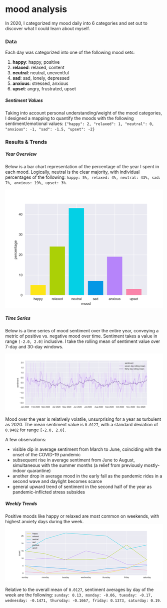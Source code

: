 # mood analysis
In 2020, I categorized my mood daily into 6 categories and set out to discover what I could learn about myself.

### Data
Each day was categorized into one of the following mood sets:
1. **happy**: happy, positive
2. **relaxed**: relaxed, content
3. **neutral**: neutral, uneventful
4. **sad**: sad, lonely, depressed
5. **anxious**: stressed, anxious
6. **upset**: angry, frustrated, upset

##### Sentiment Values
Taking into account personal understanding/weight of the mood categories, I designed a mapping to quantify the moods with the following sentiment/emotional values:
`{"happy": 2, "relaxed": 1, "neutral": 0, "anxious": -1, "sad": -1.5, "upset": -2}
`

### Results & Trends

##### Year Overview

Below is a bar chart representation of the percentage of the year I spent in each mood. Logically, neutral is the clear majority, with individual percentages of the following: `happy: 5%, relaxed: 4%, neutral: 43%, sad: 7%, anxious: 19%, upset: 3%`.

![](/plots/year_percentages.png)

##### Time Series

Below is a time series of mood sentiment over the entire year, conveying a metric of positive vs. negative mood over time. Sentiment takes a value in range `[-2.0, 2.0]` inclusive. I take the rolling mean of sentiment value over 7-day and 30-day windows.

![](/plots/time_series.png)

Mood over the year is relatively volatile, unsurprising for a year as turbulent as 2020. The mean sentiment value is `0.0127`, with a standard deviation of `0.9402` for range `[-2.0, 2.0]`.

A few observations:
- visible dip in average sentiment from March to June, coinciding with the onset of the COVID-19 pandemic
- subsequent rise in average sentiment from June to August, simultaneous with the summer months (a relief from previously mostly-indoor quarantine)
- another drop in average mood in the early fall as the pandemic rides in a second wave and daylight becomes scarce
- general upward trend of sentiment in the second half of the year as pandemic-inflicted stress subsides

##### Weekly Trends
Positive moods like happy or relaxed are most common on weekends, with highest anxiety days during the week.
![](/plots/weekly_mood_counts.png)

Relative to the overall mean of `0.0127`, sentiment averages by day of the week are the following: `sunday: 0.13, monday: -0.06, tuesday: -0.17, wednesday: -0.1471, thursday: -0.1667, friday: 0.1373, saturday: 0.19`.
